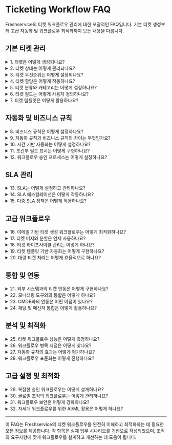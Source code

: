 # Ticketing Workflow FAQ

Freshservice의 티켓 워크플로우 관리에 대한 포괄적인 FAQ입니다. 기본 티켓 생성부터 고급 자동화 및 워크플로우 최적화까지 모든 내용을 다룹니다.

## 기본 티켓 관리

<details>
<summary>1. 티켓은 어떻게 생성되나요?</summary>

티켓은 다음과 같은 방법으로 생성할 수 있습니다:

- **이메일**: 지정된 지원 이메일 주소로 메일 발송
- **포털**: 셀프서비스 포털을 통한 직접 생성
- **전화**: 에이전트가 전화 요청을 티켓으로 변환
- **API**: REST API를 통한 자동 생성
- **수동**: 에이전트가 직접 생성

각 생성 방법은 다양한 자동화 규칙과 워크플로우를 트리거할 수 있습니다.
</details>

<details>
<summary>2. 티켓 상태는 어떻게 관리되나요?</summary>

Freshservice는 다음과 같은 기본 티켓 상태를 제공합니다:

- **Open**: 새로 생성된 티켓
- **Pending**: 대기 중인 티켓
- **Resolved**: 해결된 티켓
- **Closed**: 완전히 종료된 티켓

사용자 정의 상태를 추가하여 조직의 워크플로우에 맞게 조정할 수 있습니다. 각 상태는 SLA 타이머 동작을 다르게 설정할 수 있습니다.
</details>

<details>
<summary>3. 티켓 우선순위는 어떻게 설정되나요?</summary>

티켓 우선순위는 다음과 같이 분류됩니다:

- **Low (낮음)**: 일반적인 문의나 개선 요청
- **Medium (보통)**: 표준 업무 영향 문제
- **High (높음)**: 중요한 업무 차단 문제
- **Urgent (긴급)**: 즉시 처리가 필요한 중대한 문제

우선순위는 자동화 규칙을 통해 자동으로 설정하거나 에이전트가 수동으로 조정할 수 있습니다.
</details>

<details>
<summary>4. 티켓 할당은 어떻게 작동하나요?</summary>

티켓 할당은 다음과 같은 방식으로 이루어집니다:

- **자동 할당**: 라운드로빈, 워크로드 기반, 기술 매칭
- **수동 할당**: 에이전트나 관리자가 직접 할당
- **그룹 할당**: 특정 그룹에 먼저 할당 후 개별 할당
- **에스컬레이션**: 시간 초과 시 상위 레벨로 자동 할당

할당 규칙은 비즈니스 규칙과 자동화를 통해 세밀하게 제어할 수 있습니다.
</details>

<details>
<summary>5. 티켓 분류와 카테고리는 어떻게 설정하나요?</summary>

티켓 분류는 다음과 같은 계층 구조로 구성됩니다:

- **Category (카테고리)**: 최상위 분류 (예: Hardware, Software)
- **Sub-category (하위 카테고리)**: 세부 분류 (예: Desktop, Laptop)
- **Item (아이템)**: 구체적인 항목 (예: Monitor, Keyboard)

이러한 분류는 보고서 생성, 자동화 규칙 적용, SLA 설정에 활용됩니다.
</details>

<details>
<summary>6. 티켓 필드는 어떻게 사용자 정의하나요?</summary>

Field Manager를 통해 다음과 같이 커스터마이징할 수 있습니다:

- **필수 필드 설정**: 티켓 생성/해결 시 반드시 입력해야 할 필드
- **가시성 제어**: 요청자와 에이전트에게 다르게 표시
- **사용자 정의 필드 추가**: 조직 특성에 맞는 추가 필드
- **필드 순서 조정**: 드래그앤드롭으로 필드 순서 변경

이를 통해 조직의 특정 요구사항에 맞는 티켓 양식을 만들 수 있습니다.
</details>

<details>
<summary>7. 티켓 템플릿은 어떻게 활용하나요?</summary>

티켓 템플릿을 통해 다음과 같은 이점을 얻을 수 있습니다:

- **일관성**: 동일한 유형의 티켓에 대한 표준화된 양식
- **효율성**: 반복적인 정보 입력 시간 단축
- **품질**: 필요한 정보 누락 방지
- **자동화**: 템플릿 기반 자동 분류 및 할당

템플릿은 인시던트, 서비스 요청, 변경 요청 등 각 유형별로 설정할 수 있습니다.
</details>

## 자동화 및 비즈니스 규칙

<details>
<summary>8. 비즈니스 규칙은 어떻게 설정하나요?</summary>

비즈니스 규칙은 다음과 같은 구조로 구성됩니다:

- **트리거 조건**: 언제 규칙이 실행될지 정의
- **적용 조건**: 어떤 티켓에 적용될지 필터링
- **액션**: 조건이 만족될 때 수행할 작업

예시: 특정 키워드가 포함된 이메일은 자동으로 높은 우선순위로 설정하고 특정 그룹에 할당
</details>

<details>
<summary>9. 자동화 규칙과 비즈니스 규칙의 차이는 무엇인가요?</summary>

두 규칙의 주요 차이점:

**비즈니스 규칙**:
- 티켓 생성 시점에 즉시 실행
- 필드 값 설정, 할당, 분류에 주로 사용

**자동화 규칙**:
- 시간 기반 또는 상태 변경 시 실행
- 알림, 에스컬레이션, 워크플로우 진행에 사용

적절한 조합으로 완전한 워크플로우 자동화를 구현할 수 있습니다.
</details>

<details>
<summary>10. 시간 기반 자동화는 어떻게 설정하나요?</summary>

시간 기반 자동화는 다음과 같이 구성할 수 있습니다:

- **지연 조건**: 특정 시간 경과 후 실행 (예: 2시간 후)
- **반복 조건**: 주기적으로 실행 (예: 매일, 매주)
- **비즈니스 시간**: 업무 시간만 계산하여 실행
- **SLA 기반**: SLA 위반 전후 특정 시점에 실행

이를 통해 에스컬레이션, 알림, 상태 변경 등을 자동화할 수 있습니다.
</details>

<details>
<summary>11. 조건부 필드 표시는 어떻게 구현하나요?</summary>

Dependent Field를 사용하여 다음과 같이 구현할 수 있습니다:

- **상위 필드 선택**: 기준이 되는 필드 지정
- **종속 필드 설정**: 상위 필드 값에 따라 표시될 필드
- **조건 매핑**: 어떤 값에서 어떤 필드가 표시될지 정의

예시: 카테고리에서 "Hardware"를 선택하면 하위에 "Desktop", "Laptop" 옵션이 표시
</details>

<details>
<summary>12. 워크플로우 승인 프로세스는 어떻게 설정하나요?</summary>

승인 워크플로우는 다음과 같이 구성됩니다:

- **승인자 지정**: 고정 승인자 또는 동적 승인자 설정
- **승인 조건**: 언제 승인이 필요한지 정의
- **승인 단계**: 단일 또는 다단계 승인 프로세스
- **승인 결과**: 승인/거부에 따른 후속 액션

특히 서비스 요청이나 변경 요청에서 중요한 거버넌스 도구입니다.
</details>

## SLA 관리

<details>
<summary>13. SLA는 어떻게 설정하고 관리하나요?</summary>

SLA 관리는 다음과 같은 요소로 구성됩니다:

- **응답 시간**: 최초 응답까지의 시간
- **해결 시간**: 완전한 해결까지의 시간
- **비즈니스 시간**: 업무 시간만 계산
- **우선순위별 차등**: 우선순위에 따른 다른 SLA 적용

SLA 위반 시 자동 에스컬레이션과 알림을 설정할 수 있습니다.
</details>

<details>
<summary>14. SLA 에스컬레이션은 어떻게 작동하나요?</summary>

SLA 에스컬레이션은 다음과 같은 단계로 진행됩니다:

- **1차 알림**: SLA 만료 전 사전 경고
- **에스컬레이션**: SLA 위반 시 상위 레벨로 전달
- **추가 액션**: 우선순위 상승, 추가 담당자 할당
- **연속 모니터링**: 해결될 때까지 지속적인 추적

이를 통해 SLA 준수율을 향상시킬 수 있습니다.
</details>

<details>
<summary>15. 다중 SLA 정책은 어떻게 적용하나요?</summary>

다중 SLA 정책을 통해 다음과 같이 차별화할 수 있습니다:

- **고객별 SLA**: VIP 고객에게 더 빠른 응답 시간
- **서비스별 SLA**: 중요한 서비스에 대한 엄격한 SLA
- **지역별 SLA**: 시간대나 지역에 따른 다른 SLA
- **계약별 SLA**: 서비스 계약 수준에 따른 차등

조건부 SLA 적용을 통해 세밀한 서비스 레벨 관리가 가능합니다.
</details>

## 고급 워크플로우

<details>
<summary>16. 이메일 기반 티켓 생성 워크플로우는 어떻게 최적화하나요?</summary>

이메일 기반 워크플로우 최적화 방법:

- **이메일 파싱**: 제목과 본문에서 자동으로 정보 추출
- **첨부파일 처리**: 자동 스캔 및 보안 검증
- **중복 방지**: 동일한 이메일 체인의 중복 티켓 방지
- **자동 분류**: 발신자, 내용 기반 자동 카테고리 분류

이를 통해 수동 개입을 최소화하면서 정확한 티켓 생성이 가능합니다.
</details>

<details>
<summary>17. 티켓 머지와 분할은 언제 사용하나요?</summary>

티켓 머지와 분할의 사용 시나리오:

**티켓 머지**:
- 동일한 문제로 여러 티켓이 생성된 경우
- 관련된 문제들을 통합 관리할 때
- 중복 문의를 정리할 때

**티켓 분할**:
- 하나의 티켓에 여러 개별 문제가 포함된 경우
- 다른 팀에서 처리해야 할 부분이 있을 때
- 서로 다른 우선순위로 처리해야 할 때
</details>

<details>
<summary>18. 티켓 라이프사이클 관리는 어떻게 하나요?</summary>

티켓 라이프사이클은 다음과 같은 단계로 관리됩니다:

- **생성**: 요청 접수 및 초기 분류
- **할당**: 적절한 담당자/팀 배정
- **진행**: 문제 해결 과정 관리
- **해결**: 솔루션 제공 및 확인
- **종료**: 최종 완료 및 피드백 수집

각 단계에서 자동화와 모니터링을 통해 효율성을 높일 수 있습니다.
</details>

<details>
<summary>19. 티켓 템플릿 기반 자동화는 어떻게 구현하나요?</summary>

템플릿 기반 자동화 구현 방법:

- **템플릿 매칭**: 티켓 내용과 템플릿 자동 매칭
- **사전 정의된 워크플로우**: 템플릿별 표준 처리 절차
- **자동 필드 채우기**: 템플릿 기반 기본값 설정
- **예상 해결책**: 과거 유사 케이스 기반 솔루션 제안

이를 통해 일관된 서비스 품질과 빠른 해결 시간을 달성할 수 있습니다.
</details>

<details>
<summary>20. 대량 티켓 처리는 어떻게 효율적으로 하나요?</summary>

대량 티켓 처리를 위한 전략:

- **벌크 액션**: 여러 티켓을 한 번에 업데이트
- **필터 및 뷰**: 조건별 티켓 그룹화
- **자동 분류**: 머신러닝 기반 자동 카테고리 분류
- **템플릿 응답**: 자주 사용하는 응답 템플릿 활용

대량 처리 시에도 개별 티켓의 품질을 유지하는 것이 중요합니다.
</details>

## 통합 및 연동

<details>
<summary>21. 외부 시스템과의 티켓 연동은 어떻게 구현하나요?</summary>

외부 시스템 연동 방법:

- **API 통합**: REST API를 통한 양방향 데이터 동기화
- **웹훅**: 실시간 이벤트 기반 연동
- **이메일 게이트웨이**: 이메일을 통한 시스템 간 통신
- **ITSM 도구 연동**: ServiceNow, Remedy 등과의 연동

연동 시 데이터 매핑과 오류 처리를 신중하게 설계해야 합니다.
</details>

<details>
<summary>22. 모니터링 도구와의 통합은 어떻게 하나요?</summary>

모니터링 도구 통합 시나리오:

- **자동 인시던트 생성**: 알람 발생 시 자동 티켓 생성
- **상태 동기화**: 시스템 복구 시 자동 티켓 해결
- **우선순위 매핑**: 알람 심각도를 티켓 우선순위로 변환
- **관련 정보 첨부**: 로그, 메트릭 등 추가 컨텍스트 제공

이를 통해 프로액티브한 IT 운영이 가능합니다.
</details>

<details>
<summary>23. CMDB와의 연동은 어떤 이점이 있나요?</summary>

CMDB 연동의 주요 이점:

- **자산 연결**: 티켓을 특정 자산/서비스와 연결
- **영향 분석**: 문제 발생 시 영향받는 서비스 파악
- **자동 할당**: 자산 담당자 기반 자동 티켓 할당
- **변경 추적**: 자산 변경 이력과 문제 상관관계 분석

이를 통해 더 정확하고 신속한 문제 해결이 가능합니다.
</details>

<details>
<summary>24. 채팅 및 메신저 통합은 어떻게 활용하나요?</summary>

채팅/메신저 통합 활용 방안:

- **즉시 지원**: 채팅을 통한 실시간 문제 해결
- **티켓 생성**: 채팅 내용을 티켓으로 자동 변환
- **상태 알림**: 티켓 진행 상황을 메신저로 알림
- **협업 강화**: 팀 채널에서 티켓 관련 논의

특히 긴급한 문제나 간단한 문의에 효과적입니다.
</details>

## 분석 및 최적화

<details>
<summary>25. 티켓 워크플로우 성능은 어떻게 측정하나요?</summary>

워크플로우 성능 측정 지표:

- **평균 해결 시간**: 티켓 생성부터 해결까지의 시간
- **First Call Resolution**: 최초 접촉으로 해결된 비율
- **SLA 준수율**: 설정된 SLA 목표 달성 비율
- **고객 만족도**: 해결 품질에 대한 피드백

정기적인 성능 분석을 통해 개선 영역을 식별할 수 있습니다.
</details>

<details>
<summary>26. 워크플로우 병목 지점은 어떻게 찾나요?</summary>

병목 지점 식별 방법:

- **상태별 체류 시간**: 각 상태에서 머무는 평균 시간 분석
- **할당 지연**: 티켓 할당까지의 시간 측정
- **에이전트 워크로드**: 개별 에이전트의 처리 능력 분석
- **승인 대기 시간**: 승인 프로세스의 지연 요인 파악

데이터 기반 분석을 통해 객관적인 개선점을 도출할 수 있습니다.
</details>

<details>
<summary>27. 자동화 규칙의 효과는 어떻게 평가하나요?</summary>

자동화 효과 평가 방법:

- **처리 시간 단축**: 자동화 전후 평균 처리 시간 비교
- **정확도 향상**: 수동 분류 대비 자동 분류 정확도
- **에이전트 만족도**: 반복 작업 감소에 따른 만족도
- **고객 경험**: 빠른 응답과 일관된 서비스 품질

정량적, 정성적 지표를 종합하여 자동화 ROI를 측정합니다.
</details>

<details>
<summary>28. 워크플로우 표준화는 어떻게 진행하나요?</summary>

워크플로우 표준화 프로세스:

- **현황 분석**: 기존 워크플로우의 변형과 비효율 파악
- **베스트 프랙티스 도출**: 가장 효과적인 프로세스 식별
- **표준 템플릿 생성**: 재사용 가능한 워크플로우 템플릿
- **교육 및 적용**: 팀 전체의 표준 프로세스 도입

표준화를 통해 일관된 서비스 품질과 효율성을 달성할 수 있습니다.
</details>

## 고급 설정 및 최적화

<details>
<summary>29. 복잡한 승인 워크플로우는 어떻게 설계하나요?</summary>

복잡한 승인 워크플로우 설계 요소:

- **다단계 승인**: 순차적 또는 병렬 승인 프로세스
- **조건부 승인**: 금액, 유형에 따른 다른 승인 경로
- **대체 승인자**: 부재 시 자동 대체 승인자 지정
- **승인 타임아웃**: 일정 시간 내 미응답 시 에스컬레이션

특히 높은 위험도나 높은 비용의 요청에서 중요합니다.
</details>

<details>
<summary>30. 글로벌 조직의 워크플로우는 어떻게 관리하나요?</summary>

글로벌 워크플로우 관리 전략:

- **시간대 고려**: 각 지역의 업무 시간에 맞는 SLA 설정
- **언어 지원**: 다국어 티켓 처리 및 응답
- **지역별 규칙**: 현지 법규나 관습에 맞는 프로세스
- **24/7 지원**: Follow-the-sun 모델을 통한 연속 지원

글로벌 표준화와 지역 특성화의 균형이 중요합니다.
</details>

<details>
<summary>31. 워크플로우 보안은 어떻게 강화하나요?</summary>

워크플로우 보안 강화 방안:

- **접근 권한 제어**: 역할 기반 티켓 접근 제한
- **민감 정보 보호**: 개인정보나 기밀 정보 자동 마스킹
- **감사 로그**: 모든 티켓 활동에 대한 상세 로그
- **승인 보안**: 중요한 변경에 대한 다중 승인

특히 규제 업종에서는 컴플라이언스 요구사항을 반드시 고려해야 합니다.
</details>

<details>
<summary>32. 차세대 워크플로우를 위한 AI/ML 활용은 어떻게 하나요?</summary>

AI/ML을 활용한 차세대 워크플로우:

- **지능형 라우팅**: 과거 데이터 기반 최적 담당자 추천
- **자동 분류**: 머신러닝 기반 정확한 카테고리 분류
- **예측 분석**: 문제 발생 예측 및 사전 예방
- **챗봇 통합**: AI 기반 1차 응답 및 간단한 문제 해결
- **감정 분석**: 고객 피드백의 감정 상태 분석
- **패턴 인식**: 반복되는 문제 패턴 자동 감지

이러한 기술을 통해 더욱 스마트하고 효율적인 IT 서비스 관리가 가능합니다.
</details>

---

이 FAQ는 Freshservice의 티켓 워크플로우를 완전히 이해하고 최적화하는 데 필요한 모든 정보를 제공합니다. 각 항목은 실제 업무 시나리오를 기반으로 작성되었으며, 조직의 요구사항에 맞게 워크플로우를 설계하고 개선하는 데 도움이 됩니다.
